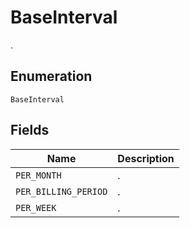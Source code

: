 # BaseInterval

.

## Enumeration

`BaseInterval`

## Fields

| Name | Description |
|  --- | --- |
| `PER_MONTH` | . |
| `PER_BILLING_PERIOD` | . |
| `PER_WEEK` | . |

